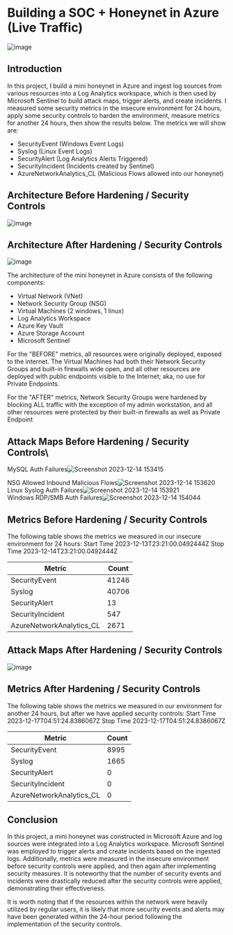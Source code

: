 # Building a SOC + Honeynet in Azure (Live Traffic)
![image](https://github.com/CybrXylon/Azure-SOC-Lab/assets/150117045/c366eb73-e467-4128-8f3d-f64c6614ffb3)



## Introduction

In this project, I build a mini honeynet in Azure and ingest log sources from various resources into a Log Analytics workspace, which is then used by Microsoft Sentinel to build attack maps, trigger alerts, and create incidents. I measured some security metrics in the insecure environment for 24 hours, apply some security controls to harden the environment, measure metrics for another 24 hours, then show the results below. The metrics we will show are:

- SecurityEvent (Windows Event Logs)
- Syslog (Linux Event Logs)
- SecurityAlert (Log Analytics Alerts Triggered)
- SecurityIncident (Incidents created by Sentinel)
- AzureNetworkAnalytics_CL (Malicious Flows allowed into our honeynet)

## Architecture Before Hardening / Security Controls
![image](https://github.com/CybrXylon/Azure-SOC-Lab/assets/150117045/ce59703d-1f4e-4980-a419-66e01765c572)


## Architecture After Hardening / Security Controls
![image](https://github.com/CybrXylon/Azure-SOC-Lab/assets/150117045/f68a3571-9aa0-4560-9f22-cb8813a2a92d)


The architecture of the mini honeynet in Azure consists of the following components:

- Virtual Network (VNet)
- Network Security Group (NSG)
- Virtual Machines (2 windows, 1 linux)
- Log Analytics Workspace
- Azure Key Vault
- Azure Storage Account
- Microsoft Sentinel

For the "BEFORE" metrics, all resources were originally deployed, exposed to the internet. The Virtual Machines had both their Network Security Groups and built-in firewalls wide open, and all other resources are deployed with public endpoints visible to the Internet; aka, no use for Private Endpoints.

For the "AFTER" metrics, Network Security Groups were hardened by blocking ALL traffic with the exception of my admin workstation, and all other resources were protected by their built-in firewalls as well as Private Endpoint

## Attack Maps Before Hardening / Security Controls\
MySQL Auth Failures![Screenshot 2023-12-14 153415](https://github.com/CybrXylon/Azure-SOC-Lab/assets/150117045/377ef4cd-ef5e-4348-9064-1c5ad401c36b)<br>

NSG Allowed Inbound Malicious Flows![Screenshot 2023-12-14 153620](https://github.com/CybrXylon/Azure-SOC-Lab/assets/150117045/8ded24e6-b865-4136-a272-d1b6dda0ed0b)
Linux Syslog Auth Failures![Screenshot 2023-12-14 153921](https://github.com/CybrXylon/Azure-SOC-Lab/assets/150117045/d1aee7c3-b2b9-4503-99b1-4c77dda66e9b)<br>
Windows RDP/SMB Auth Failures![Screenshot 2023-12-14 154044](https://github.com/CybrXylon/Azure-SOC-Lab/assets/150117045/bd64395b-841c-4abd-b1f3-0ab771bc3344)<br>

## Metrics Before Hardening / Security Controls

The following table shows the metrics we measured in our insecure environment for 24 hours:
Start Time 2023-12-13T23:21:00.0492444Z
Stop Time 2023-12-14T23:21:00.0492444Z

| Metric                   | Count
| ------------------------ | -----
| SecurityEvent            | 41246
| Syslog                   | 40706
| SecurityAlert            | 13
| SecurityIncident         | 547
| AzureNetworkAnalytics_CL | 2671

## Attack Maps After Hardening / Security Controls

![image](https://github.com/CybrXylon/Azure-SOC-Lab/assets/150117045/ebb3eea6-266b-415e-adad-9dbbfefcbc34)


## Metrics After Hardening / Security Controls

The following table shows the metrics we measured in our environment for another 24 hours, but after we have applied security controls:
Start Time 2023-12-17T04:51:24.8386067Z
Stop Time	2023-12-17T04:51:24.8386067Z

| Metric                   | Count
| ------------------------ | -----
| SecurityEvent            | 8995
| Syslog                   | 1665
| SecurityAlert            | 0
| SecurityIncident         | 0
| AzureNetworkAnalytics_CL | 0

## Conclusion

In this project, a mini honeynet was constructed in Microsoft Azure and log sources were integrated into a Log Analytics workspace. Microsoft Sentinel was employed to trigger alerts and create incidents based on the ingested logs. Additionally, metrics were measured in the insecure environment before security controls were applied, and then again after implementing security measures. It is noteworthy that the number of security events and incidents were drastically reduced after the security controls were applied, demonstrating their effectiveness.

It is worth noting that if the resources within the network were heavily utilized by regular users, it is likely that more security events and alerts may have been generated within the 24-hour period following the implementation of the security controls.
